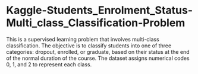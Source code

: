 # Kaggle-Students_Enrolment_Status-Multi_class_Classification-Problem

This is a supervised learning problem that involves multi-class classification. The objective is to classify students into one of three categories: dropout, enrolled, or graduate, based on their status at the end of the normal duration of the course. The dataset assigns numerical codes 0, 1, and 2 to represent each class.
